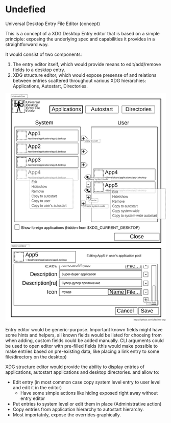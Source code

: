 # Undefied
Universal Desktop Entry File Editor (concept)

This is a concept of a XDG Desktop Entry editor that is based on a simple principle: exposing the underlying spec and capabilities it provides in a straightforward way.

It would consist of two components:
1. The entry editor itself, which would provide means to edit/add/remove fields to a desktop entry.
2. XDG structure editor, which would expose presense of and relations between entries scattered throughout various XDG hierarchies: Applications, Autostart, Directories.

![](https://github.com/Vladimir-csp/Undefied/blob/master/Undefied_concept.png)

Entry editor would be generic-purpose. Important known fields might have some hints and helpers, all known fields would be listed for choosing from when adding, custom fields could be added manually.
CLI arguments could be used to open editor with pre-filled fields (this would make possible to make entries based on pre-existing data, like placing a link entry to some file/directory on the desktop)

XDG structure editor would provide the ability to display entries of applications, autostart applications and desktop directories. and allow to:
- Edit entry (in most common case copy system level entry to user level and edit it in the editor)
  - Have some simple actions like hiding exposed right away without entry editor
- Put entries to system level or edit them in place (Administrative action)
- Copy entries from application hierarchy to autostart hierarchy.
- Most importatnly, expose the overrides graphically.
